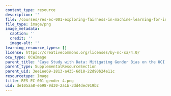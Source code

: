 ```yaml
---
content_type: resource
description: ''
file: /courses/res-ec-001-exploring-fairness-in-machine-learning-for-international-development-spring-2020/de105aa8e6989d302a1b3dd4dec919b2_RES-EC-001-gender-4.png
file_type: image/png
image_metadata:
  caption: ''
  credit: ''
  image-alt: ''
learning_resource_types: []
license: https://creativecommons.org/licenses/by-nc-sa/4.0/
ocw_type: OCWImage
parent_title: 'Case Study with Data: Mitigating Gender Bias on the UCI Adult Database'
parent_type: SupplementalResourceSection
parent_uid: 3ee1ee69-1813-a435-6d18-22d90b24e11c
resourcetype: Image
title: RES-EC-001-gender-4.png
uid: de105aa8-e698-9d30-2a1b-3dd4dec919b2
---
```

